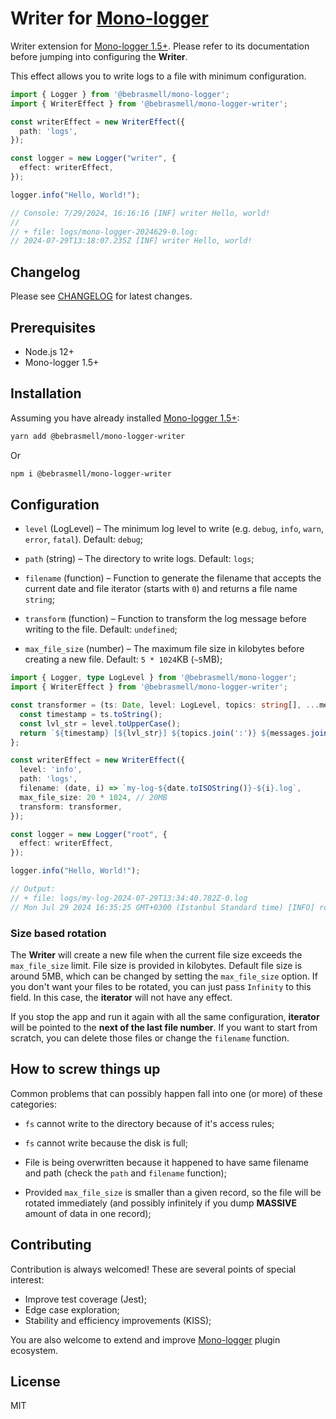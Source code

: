 # Writer for [Mono-logger](https://github.com/bebrasmell/mono-logger)

Writer extension for [Mono-logger 1.5+](https://github.com/bebrasmell/mono-logger).
Please refer to its documentation before jumping into configuring the __Writer__.

This effect allows you to write logs to a file with minimum configuration.
```ts
import { Logger } from '@bebrasmell/mono-logger';
import { WriterEffect } from '@bebrasmell/mono-logger-writer';

const writerEffect = new WriterEffect({
  path: 'logs',
});

const logger = new Logger("writer", {
  effect: writerEffect,
});

logger.info("Hello, World!");

// Console: 7/29/2024, 16:16:16 [INF] writer Hello, world!
//
// + file: logs/mono-logger-2024629-0.log:
// 2024-07-29T13:18:07.235Z [INF] writer Hello, world!

```

## Changelog
Please see [CHANGELOG](./CHANGELOG.md) for latest changes.

## Prerequisites
- Node.js 12+
- Mono-logger 1.5+

## Installation
Assuming you have already installed [Mono-logger 1.5+](https://github.com/bebrasmell/mono-logger):

```bash
yarn add @bebrasmell/mono-logger-writer
```

Or

```bash
npm i @bebrasmell/mono-logger-writer
```

## Configuration
- `level` (LogLevel) – The minimum log level to write (e.g. `debug`, `info`, `warn`, `error`, `fatal`). Default: `debug`;

- `path` (string) – The directory to write logs. Default: `logs`;

- `filename` (function) – Function to generate the filename that accepts the current date and file iterator (starts with `0`) and returns a file name `string`;

- `transform` (function) – Function to transform the log message before writing to the file. Default: `undefined`;

- `max_file_size` (number) – The maximum file size in kilobytes before creating a new file. Default: `5 * 1024`KB (`~5`MB);


```ts
import { Logger, type LogLevel } from '@bebrasmell/mono-logger';
import { WriterEffect } from '@bebrasmell/mono-logger-writer';

const transformer = (ts: Date, level: LogLevel, topics: string[], ...messages: any[]) => {
  const timestamp = ts.toString();
  const lvl_str = level.toUpperCase();
  return `${timestamp} [${lvl_str}] ${topics.join(':')} ${messages.join(' ')}`;
};

const writerEffect = new WriterEffect({
  level: 'info',
  path: 'logs',
  filename: (date, i) => `my-log-${date.toISOString()}-${i}.log`,
  max_file_size: 20 * 1024, // 20MB
  transform: transformer,
});

const logger = new Logger("root", {
  effect: writerEffect,
});

logger.info("Hello, World!");

// Output:
// + file: logs/my-log-2024-07-29T13:34:40.782Z-0.log
// Mon Jul 29 2024 16:35:25 GMT+0300 (Istanbul Standard time) [INFO] root Hello, World!
```

### Size based rotation
The __Writer__ will create a new file when the current file size exceeds the `max_file_size` limit. File size is provided in kilobytes. Default file size is around 5MB, which can be changed by setting the `max_file_size` option. If you don't want your files to be rotated, you can just pass `Infinity` to this field.
In this case, the __iterator__ will not have any effect.

If you stop the app and run it again with all the same configuration, __iterator__ will be pointed to the __next of the last file number__. If you want to start from scratch, you can delete those files or change the `filename` function.

## How to screw things up
Common problems that can possibly happen fall into one (or more) of these categories:

- `fs` cannot write to the directory because of it's access rules;

- `fs` cannot write because the disk is full;

- File is being overwritten because it happened to have same filename and path (check the `path` and `filename` function);

- Provided `max_file_size` is smaller than a given record, so the file will be rotated immediately (and possibly infinitely if you dump __MASSIVE__ amount of data in one record);

## Contributing

Contribution is always welcomed!
These are several points of special interest:

- Improve test coverage (Jest);
- Edge case exploration;
- Stability and efficiency improvements (KISS);

You are also welcome to extend and improve [Mono-logger](https://github.com/bebrasmell/mono-logger) plugin ecosystem.

## License
MIT
